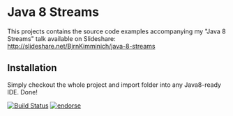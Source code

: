# Java 8 Streams

This projects contains the source code examples accompanying my "Java 8 Streams" talk available on Slideshare: http://slideshare.net/BjrnKimminich/java-8-streams

## Installation

Simply checkout the whole project and import folder into any Java8-ready IDE. Done!

[![Build Status](https://travis-ci.org/bkimminich/java8-streams.svg)](https://travis-ci.org/bkimminich/java8-streams)
[![endorse](https://api.coderwall.com/bkimminich/endorsecount.png)](https://coderwall.com/bkimminich)
